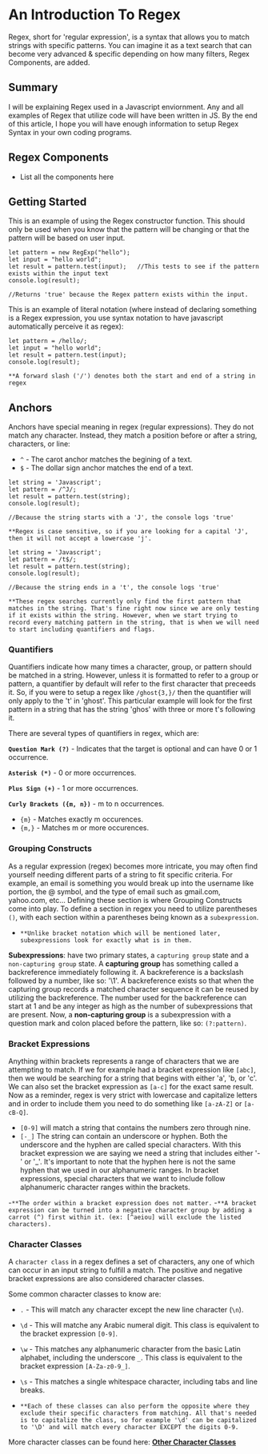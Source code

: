 # An Introduction To Regex

Regex, short for 'regular expression', is a syntax that allows you to match strings with specific patterns. You can imagine it as a text search that can become very advanced & specific depending on how many filters, Regex Components, are added.

## Summary

I will be explaining Regex used in a Javascript enviornment. Any and all examples of Regex that utilize code will have been written in JS. By the end of this article, I hope you will have enough information to setup Regex Syntax in your own coding programs.

## Regex Components

- List all the components here

## Getting Started

This is an example of using the Regex constructor function. This should only be used when you know that the pattern will be changing or that the pattern will be based on user input.

```
let pattern = new RegExp("hello");
let input = "hello world";
let result = pattern.test(input);   //This tests to see if the pattern exists within the input text
console.log(result);

//Returns 'true' because the Regex pattern exists within the input.
```

This is an example of literal notation (where instead of declaring something is a Regex expression, you use syntax notation to have javascript automatically perceive it as regex):

```
let pattern = /hello/;
let input = "hello world";
let result = pattern.test(input);
console.log(result);
```

`**A forward slash ('/') denotes both the start and end of a string in regex`

## Anchors

Anchors have special meaning in regex (regular expressions). They do not match any character. Instead, they match a position before or after a string, characters, or line:

- `^` - The carot anchor matches the begining of a text.
- `$` - The dollar sign anchor matches the end of a text.

```
let string = 'Javascript';
let pattern = /^J/;
let result = pattern.test(string);
console.log(result);

//Because the string starts with a 'J', the console logs 'true'
```

`**Regex is case sensitive, so if you are looking for a capital 'J', then it will not accept a lowercase 'j'.`

```
let string = 'Javascript';
let pattern = /t$/;
let result = pattern.test(string);
console.log(result);

//Because the string ends in a 't', the console logs 'true'
```

`**These regex searches currently only find the first pattern that matches in the string. That's fine right now since we are only testing if it exists within the string. However, when we start trying to record every matching pattern in the string, that is when we will need to start including quantifiers and flags.`

### Quantifiers

Quantifiers indicate how many times a character, group, or pattern should be matched in a string. However, unless it is formatted to refer to a group or pattern, a quantifier by default will refer to the first character that preceeds it. So, if you were to setup a regex like `/ghost{3,}/` then the quantifier will only apply to the 't' in 'ghost'. This particular example will look for the first pattern in a string that has the string 'ghos' with three or more t's following it.

There are several types of quantifiers in regex, which are:

**`Question Mark (?)`** - Indicates that the target is optional and can have 0 or 1 occurrence.

**`Asterisk (*)`** - 0 or more occurrences.

**`Plus Sign (+)`** - 1 or more occurrences.

**`Curly Brackets ({m, n})`** - m to n occurrences.

- `{m}` - Matches exactly m occurences.
- `{m,}` - Matches m or more occurences.

### Grouping Constructs

As a regular expression (regex) becomes more intricate, you may often find yourself needing different parts of a string to fit specific criteria. For example, an email is something you would break up into the username like portion, the @ symbol, and the type of email such as gmail.com, yahoo.com, etc... Defining these section is where Grouping Constructs come into play. To define a section in regex you need to utilize parentheses `()`, with each section within a parentheses being known as a `subexpression`.

- `**Unlike bracket notation which will be mentioned later, subexpressions look for exactly what is in them.`

**Subexpressions**: have two primary states, a `capturing group` state and a `non-capturing group` state. A **capturing group** has something called a backreference immediately following it. A backreference is a backslash followed by a number, like so: '\1'. A backreference exists so that when the capturing group records a matched character sequence it can be reused by utilizing the backreference. The number used for the backreference can start at 1 and be any integer as high as the number of subexpressions that are present. Now, a **non-capturing group** is a subexpression with a question mark and colon placed before the pattern, like so: `(?:pattern)`.

### Bracket Expressions

Anything within brackets represents a range of characters that we are attempting to match. If we for example had a bracket expression like `[abc]`, then we would be searching for a string that begins with either 'a', 'b, or 'c'. We can also set the bracket expression as `[a-c]` for the exact same result. Now as a reminder, regex is very strict with lowercase and capitalize letters and in order to include them you need to do something like `[a-zA-Z]` or `[a-cB-Q]`.

- `[0-9]` will match a string that contains the numbers zero through nine.
- `[-_]` The string can contain an underscore or hyphen. Both the underscore and the hyphen are called special characters. With this bracket expression we are saying we need a string that includes either '-' or '\_'. It's important to note that the hyphen here is not the same hyphen that we used in our alphanumeric ranges. In bracket expressions, special characters that we want to include follow alphanumeric character ranges within the brackets.

-`**The order within a bracket expression does not matter.` -`**A bracket expression can be turned into a negative character group by adding a carrot (^) first within it. (ex: [^aeiou] will exclude the listed characters).`

### Character Classes

A `character class` in a regex defines a set of characters, any one of which can occur in an input string to fulfill a match. The positive and negative bracket expressions are also considered character classes.

Some common character classes to know are:

- `.` - This will match any character except the new line character (`\n`).
- `\d` - This will matche any Arabic numeral digit. This class is equivalent to the bracket expression `[0-9]`.
- `\w` - This matches any alphanumeric character from the basic Latin alphabet, including the underscore `_`. This class is equivalent to the bracket expression `[A-Za-z0-9_]`.
- `\s` - This matches a single whitespace character, including tabs and line breaks.

- `**Each of these classes can also perform the opposite where they exclude their specific characters from matching. All that's needed is to capitalize the class, so for example '\d' can be capitalized to '\D' and will match every character EXCEPT the digits 0-9.`

More character classes can be found here: [**Other Character Classes**](https://developer.mozilla.org/en-US/docs/Web/JavaScript/Guide/Regular_expressions/Character_classes)
